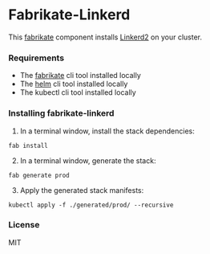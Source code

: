 # Fabrikate-Linkerd

This [fabrikate](https://github.com/microsoft/fabrikate) component installs [Linkerd2](https://linkerd.io/2/overview/) on your cluster.

### Requirements

- The [fabrikate](http://github.com/microsoft/fabrikate/releases) cli tool installed locally
- The [helm](https://github.com/helm/helm/releases) cli tool installed locally
- The kubectl cli tool installed locally

### Installing fabrikate-linkerd

1. In a terminal window, install the stack dependencies:

```
fab install
```

2. In a terminal window, generate the stack:

```
fab generate prod
```

3. Apply the generated stack manifests:

```
kubectl apply -f ./generated/prod/ --recursive
```

### License

MIT
